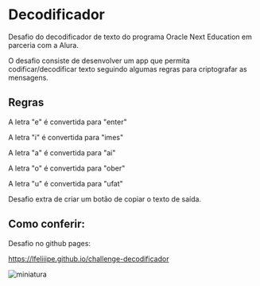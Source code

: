 # Decodificador

Desafio do decodificador de texto do programa Oracle Next Education em parceria com a Alura.

O desafio consiste de desenvolver um app que permita codificar/decodificar texto seguindo algumas regras para criptografar as mensagens.

## Regras

A letra "e" é convertida para "enter"

A letra "i" é convertida para "imes"

A letra "a" é convertida para "ai"

A letra "o" é convertida para "ober"

A letra "u" é convertida para "ufat"

Desafio extra de criar um botão de copiar o texto de saída.

## Como conferir:

Desafio no github pages:

https://lfeliiipe.github.io/challenge-decodificador

![miniatura](https://github.com/lfeliiipe/challenge-decodificador/assets/53595200/4363fb68-a0fa-4ab9-895f-485929c14db0)

